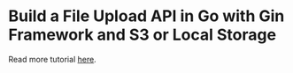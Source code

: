 # Build a File Upload API in Go with Gin Framework and S3 or Local Storage

Read more tutorial [here](https://www.djamware.com/post/684ce060e5e3c12b1f713f06/build-a-file-upload-api-in-go-with-gin-framework-and-s3-or-local-storage).
